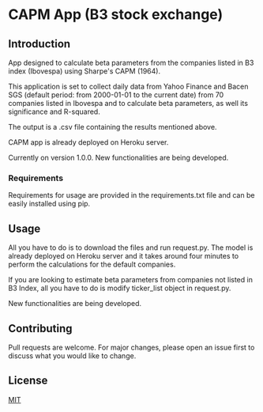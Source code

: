 # CAPM App (B3 stock exchange)

## Introduction

App designed to calculate beta parameters from the companies listed in B3 index (Ibovespa) using Sharpe's CAPM (1964). 

This application is set to collect daily data from Yahoo Finance and Bacen SGS (default period: from 2000-01-01 to the current date) from 70 companies listed in Ibovespa and to calculate beta parameters, as well its significance and R-squared.

The output is a .csv file containing the results mentioned above.

CAPM app is already deployed on Heroku server.

Currently on version 1.0.0. New functionalities are being developed.

### Requirements

Requirements for usage are provided in the requirements.txt file and can be easily installed using pip.

## Usage

All you have to do is to download the files and run request.py. The model is already deployed on Heroku server and it takes around four minutes to perform the calculations for the default companies. 

If you are looking to estimate beta parameters from companies not listed in B3 Index, all you have to do is modify ticker_list object in request.py.

New functionalities are being developed.

## Contributing
Pull requests are welcome. For major changes, please open an issue first to discuss what you would like to change.

## License
[MIT](https://choosealicense.com/licenses/mit/)
